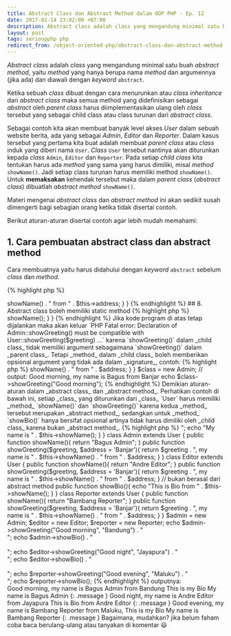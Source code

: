 ```yaml
---
title: Abstract Class dan Abstract Method dalam OOP PHP - Ep. 12
date: 2017-02-14 23:02:00 +07:00
description: Abstract class adalah class yang mengandung minimal satu buah abstract method, yaitu method yang hanya berupa nama method dan argumennya (jika ada) dan diawali dengan keyword abstract.
layout: post
tags: serioopphp php
redirect_from: /object-oriented-php/abstract-class-dan-abstract-method-dalam-oop-php
---
```


_Abstract class_ adalah _class_ yang mengandung minimal satu buah _abstract method_, yaitu _method_ yang hanya berupa nama _method_ dan argumennya (jika ada) dan diawali dengan _keyword_ `abstract`.

Ketika sebuah _class_ dibuat dengan cara menurunkan atau _class inheritance_ dari _abstract class_ maka semua method yang didefinisikan sebagai _abstract_ oleh _parent class_ harus diimplementasikan ulang oleh _class_ tersebut yang sebagai child class atau class turunan dari _abstract class_.

Sebagai contoh kita akan membuat banyak level akses _User_ dalam sebuah website berita, ada yang sebagai _Admin_, _Editor_ dan _Reporter_. Dalam kasus tersebut yang pertama kita buat adalah membuat _parent class_ atau _class_ induk yang diberi nama `User`. _Class_ `User` tersebut nantinya akan diturunkan kepada _class_ `Admin`, `Editor` dan `Reporter`. Pada setiap _child class_ kita tentukan harus ada _method_ yang sama yang harus dimiliki, misal _method_ `showName()`. Jadi setiap class turunan harus memiliki method <code>showName()</code>. Untuk **memaksakan** kehendak tersebut maka dalam _parent class_ (_abstract class_) dibuatlah _abstract method_ `showName()`.

Materi mengenai _abstract class_ dan _abstract method_ ini akan sedikit susah dimengerti bagi sebagian orang ketika tidak disertai contoh.

Berikut aturan-aturan disertai contoh agar lebih mudah memahami:

## 1. Cara pembuatan abstract class dan abstract method
Cara membuatnya yaitu harus didahului dengan _keyword_ `abstract` sebelum _class_ dan _method_.

{% highlight php %}
<?php
// diawali keyword abstract
abstract class User
{
    // diawali keyword abstract
    abstract protected function showName();
}
{% endhighlight %}

## 2. Abstract class tidak bisa dijadikan object

{% highlight php %}
<?php
abstract class User
{
    //
}

// membuat object dari abstract class
$thisUser = new User();
{% endhighlight %}

Jika kode program di atas tetap dijalankan maka akan keluar `PHP Fatal error:  Uncaught Error: Cannot instantiate abstract class ...` karena ini adalah _abstract class_ yang tujuannya sebagai _base class_ atau _class_ acuan bukan untuk digunakan sebagai _object_.

## 3. Jika dalam sebuah class terdapat abstract method maka class tersebut harus menjadi abstract class.

{% highlight php %}
<?php
// bukan abstract class
class User
{
    // tapi ini abstract method
    abstract protected function showName();
}
{% endhighlight %}

Jika kode program di atas tetap dijalankan maka akan keluar `PHP Fatal error:  Class User contains 1 abstract method and must therefore be declared abstract or implement the remaining methods (User::showName) ...` karena _class_ `User` bukan _abstract class_ tetapi memiliki _abstract method_, ini tidak diperbolehkan.

## 4. Abstract method hanya boleh signature
Artinya _abstract method_ **tidak boleh memiliki body**, yaitu hanya berupa deklarasi saja dan tidak memiliki isi.

{% highlight php %}
<?php
abstract class User
{
    // abstract method memiliki body, ditandai
    // dengan disertai {}
    // ini yang salah
    abstract protected function showName(){
        //
    }

    // ini yang benar
    abstract protected function showGreeting();
}
{% endhighlight %}

Jika kode program di atas tetap dijalankan maka akan keluar `PHP Fatal error:  Abstract function User::showName() cannot contain body ...` karena _abstract method_ tidak boleh memiliki _body_.

## 5. Semua class turunan harus mengimplementasikan semua abstract method dari parent class

{% highlight php %}
<?php
abstract class User
{
    abstract protected function showName();
    abstract protected function showGreeting($greeting);

    // regular method
    public class showBio(){
        retudn "this is a Bio";
    }
}

class Admin extends User
{
    public function showName(){
        return "Bagus";
    }

    // tidak ada showGreeting($greeting)
}
{% endhighlight %}

Jika kode program di atas tetap dijalankan maka akan keluar `PHP Fatal error:  Class Admin contains 1 abstract method and must therefore be declared abstract or implement the remaining methods (User::showGreeting) ...` karena tidak semua _abstract method_ dari _parent class_ diimplementasikan, yaitu `showGreeting($greeting)` tidak ada dalam _class_ `Admin`.

Ingat ya, hanya _abstract method_, sedangkan untuk _regular method_ tidak harus diturunkan.

## 6. Semua method turunan dari abstract method harus didefinisikan dengan tingkat visibilitas yang sama atau lebih rendah

{% highlight php %}
<?php
abstract class User
{
    // public
    abstract public function showName();
}

class Admin extends User
{
    // protected
    protected function showName(){
        return "Bagus";
    }
}
{% endhighlight %}

Jika kode program di atas tetap dijalankan maka akan keluar `PHP Fatal error:  Access level to Admin::showName() must be public (as in class User) ...` karena `showName()` dalam _child class_ memiliki akses level (tingkat visibilitas) lebih tinggi dari pada `showName()` yang berada dalam _parent class_. Urutan tingkatan akses level dari tinggi ke rendah adalah `private` ➡ `protected` ➡ `public`.

## 7. Abstract class boleh memiliki property dan method regular

{% highlight php %}
<?php
// abstract class
abstract class User
{
    // regular property
    protected $address = 'Semarang';

    // abstract method
    abstract protected function showName();
    abstract public function showGreeting($greeting);

    // regular method
    public function showBio(){
        return "Hi, my name is " . $this->showName() . " from " . $this->address;
    }
}
{% endhighlight %}

## 8. Abstract class boleh memiliki static method

{% highlight php %}
<?php
// abstract class
abstract class User
{
    // abstract method
    abstract protected function showName();

    // static method
    public static function showHi(){
        return "Hi, this is static method";
    }
}

// panggil static method dari abstract class
echo User::showHi();
{% endhighlight %}

## 9. Semua method turunan dari abstract method harus mengikuti signature
Misal dalam _signature_ disertai _required argument_ maka method dalam _child class_ harus memiliki _required argument_ tersebut, contoh:

{% highlight php %}
<?php
abstract class User
{
    abstract protected function showName();

    // memiliki argumen $greeting
    abstract public function showGreeting($greeting);
}

class Admin extends User
{
    public function showName(){
        return "Bagus";
    }

    // tidak memiliki argumen $greeting
    public function showGreeting(){
        return "My name is " . $this->showName();
    }
}
{% endhighlight %}

Jika kode program di atas tetap dijalankan maka akan keluar `PHP Fatal error:  Declaration of Admin::showGreeting() must be compatible with User::showGreeting($greeting) ...` karena `showGreeting()` dalam _child class_ tidak memiliki argument sebagaimana `showGreeting()` dalam _parent class_.

Tetapi _method_ dalam _child class_ boleh memberikan opsional argument yang tidak ada dalam _signature_, contoh:

{% highlight php %}
<?php
abstract class User
{
    abstract protected function showName();

    // memiliki required argument: $greeting
    abstract public function showGreeting($greeting);
}

class Admin extends User
{
    public function showName(){
        return "Bagus";
    }

    // memiliki required argument: $greeting
    // dan opsional argument: $address
    public function showGreeting($greeting, $address = 'Banjar'){
        return $greeting . ", my name is " . $this->showName() . " from " . $address;
    }
}

$class = new Admin;

// output: Good morning, my name is Bagus from Banjar
echo $class->showGreeting("Good morning");
{% endhighlight %}

Demikian aturan-aturan dalam _abstract class_ dan _abstract method_.

Perhatikan contoh di bawah ini, setiap _class_ yang diturunkan dari _class_ `User` harus memiliki _method_ `showName()` dan `showGreeting()` karena kedua _method_ tersebut merupakan _abstract method_, sedangkan untuk _method_ `showBio()` hanya bersifat opsional artinya tidak harus dimiliki oleh _child class_ karena bukan _abstract method_.

{% highlight php %}
<?php
abstract class User
{
    abstract protected function showName();

    // memiliki required argument: $greeting
    abstract public function showGreeting($greeting);

    // regular method
    public function showBio(){
        echo "This is my Bio <br/>";
        echo "My name is " . $this->showName();
    }
}

class Admin extends User
{
    public function showName(){
        return "Bagus Admin";
    }

    public function showGreeting($greeting, $address = 'Banjar'){
        return $greeting . ", my name is " . $this->showName() . " from " . $address;
    }
}

class Editor extends User
{
    public function showName(){
        return "Andre Editor";
    }

    public function showGreeting($greeting, $address = 'Banjar'){
        return $greeting . ", my name is " . $this->showName() . " from " . $address;
    }

    // bukan berasal dari abstract method
    public function showBio(){
        echo "This is Bio from " . $this->showName();
    }
}

class Reporter extends User
{
    public function showName(){
        return "Bambang Reporter";
    }

    public function showGreeting($greeting, $address = 'Banjar'){
        return $greeting . ", my name is " . $this->showName() . " from " . $address;
    }
}

$admin = new Admin;
$editor = new Editor;
$reporter = new Reporter;

echo $admin->showGreeting("Good morning", "Bandung") . "<br/>";
echo $admin->showBio() . "<br/><br/>";

echo $editor->showGreeting("Good night", "Jayapura") . "<br/>";
echo $editor->showBio() . "<br/><br/>";

echo $reporter->showGreeting("Good evening", "Maluku") . "<br/>";
echo $reporter->showBio();
{% endhighlight %}

outputnya:<br>

Good morning, my name is Bagus Admin from Bandung
This is my Bio
My name is Bagus Admin
{: .message }

Good night, my name is Andre Editor from Jayapura
This is Bio from Andre Editor
{: .message }

Good evening, my name is Bambang Reporter from Maluku,
This is my Bio
My name is Bambang Reporter
{: .message }

Bagaimana, mudahkan? jika belum faham coba baca berulang-ulang atau tanyakan di komentar 😃
